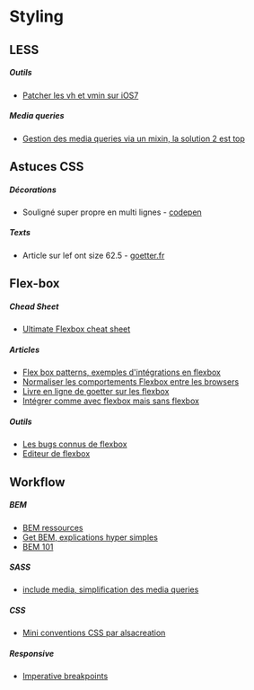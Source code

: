 # Styling



## LESS

##### Outils
- [Patcher les vh et vmin sur iOS7](https://gist.github.com/zaygraveyard/dc4ca2cb5271d6e8d641#file-viewport-units-ios-less)

##### Media queries
- [Gestion des media queries via un mixin, la solution 2 est top](http://www.iambacon.co.uk/blog/life-is-now-easier-create-media-query-mixins-with-rulesets-less-css)


## Astuces CSS

##### Décorations
- Souligné super propre en multi lignes - [codepen](https://codepen.io/jonneal/pen/PzGYEE)

##### Texts
- Article sur lef ont size 62.5 - [goetter.fr](https://blog.goetter.fr/2016/07/05/lastuce-du-font-size-62-5-oui-non-ou-ca-depend/)


## Flex-box

##### Chead Sheet
- [Ultimate Flexbox cheat sheet](http://www.sketchingwithcss.com/samplechapter/cheatsheet.html)

##### Articles
- [Flex box patterns, exemples d'intégrations en flexbox](http://www.flexboxpatterns.com/home)
- [Normaliser les comportements Flexbox entre les browsers](http://philipwalton.com/articles/normalizing-cross-browser-flexbox-bugs/)
- [Livre en ligne de goetter sur les flexbox](http://goetter.fr/livres/flexbox/)
- [Intégrer comme avec flexbox mais sans flexbox](http://kyusuf.com/post/almost-complete-guide-to-flexbox-without-flexbox)

##### Outils
- [Les bugs connus de flexbox](https://github.com/philipwalton/flexbugs)
- [Editeur de flexbox](http://briandiehr.com/#/layout-editor?_k=mq4ua6)


## Workflow

##### BEM
- [BEM ressources](https://github.com/sturobson/BEM-resources)
- [Get BEM, explications hyper simples](http://getbem.com/naming/)
- [BEM 101](https://css-tricks.com/bem-101/)

##### SASS
- [include media, simplification des media queries](http://include-media.com/)

##### CSS
- [Mini conventions CSS par alsacreation](http://www.alsacreations.com/article/lire/1707-mini-convention-css.html)

##### Responsive
- [Imperative breakpoints](https://medium.freecodecamp.com/the-100-correct-way-to-do-css-breakpoints-88d6a5ba1862)
